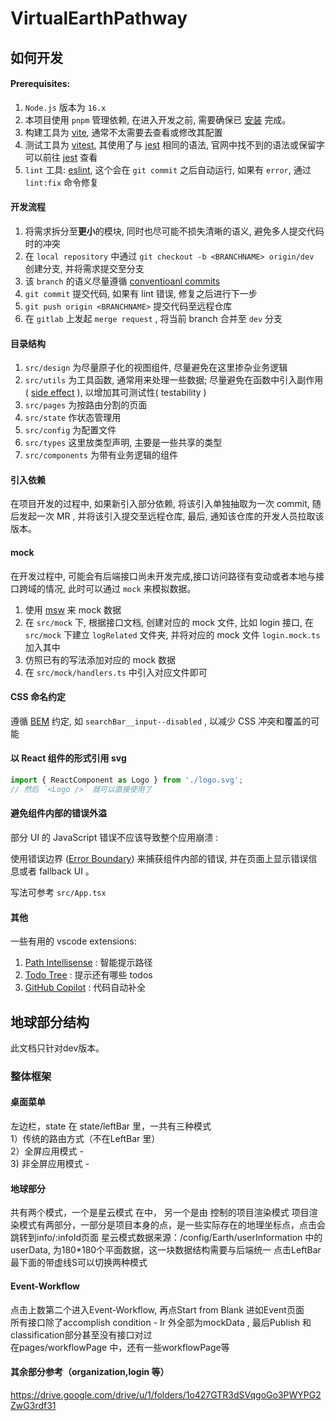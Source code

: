 # VirtualEarthPathway

## 如何开发

#### Prerequisites: 

1. `Node.js` 版本为 `16.x`
2. 本项目使用 `pnpm` 管理依赖, 在进入开发之前, 需要确保已 [安装](https://pnpm.io/installation) 完成。
3. 构建工具为 [vite](https://vitejs.dev/), 通常不太需要去查看或修改其配置
4. 测试工具为 [vitest](https://vitest.dev/), 其使用了与 [jest](https://jestjs.io/) 相同的语法, 官网中找不到的语法或保留字可以前往 [jest](https://jestjs.io/) 查看
5. `lint` 工具: [eslint](https://eslint.org/), 这个会在 `git commit` 之后自动运行, 如果有 `error`, 通过 `lint:fix` 命令修复

#### 开发流程

1. 将需求拆分至**更小**的模块, 同时也尽可能不损失清晰的语义, 避免多人提交代码时的冲突
2. 在 `local repository` 中通过 `git checkout -b <BRANCHNAME> origin/dev ` 创建分支, 并将需求提交至分支
3. 该 `branch` 的语义尽量遵循 [conventioanl commits](https://www.conventionalcommits.org/en/v1.0.0/)
4. `git commit` 提交代码, 如果有 lint 错误, 修复之后进行下一步
5. `git push origin <BRANCHNAME>` 提交代码至远程仓库
6. 在 `gitlab` 上发起 `merge request` , 将当前 branch 合并至 `dev` 分支

#### 目录结构
1. `src/design` 为尽量原子化的视图组件, 尽量避免在这里掺杂业务逻辑
2. `src/utils` 为工具函数, 通常用来处理一些数据; 尽量避免在函数中引入副作用( [side effect](https://en.wikipedia.org/wiki/Side_effect_(computer_science)) ), 以增加其可测试性( testability )
3. `src/pages` 为按路由分割的页面
4. `src/state` 作状态管理用
5. `src/config` 为配置文件
6. `src/types` 这里放类型声明, 主要是一些共享的类型
7. `src/components` 为带有业务逻辑的组件

#### 引入依赖
在项目开发的过程中, 如果新引入部分依赖, 将该引入单独抽取为一次 commit, 随后发起一次 MR , 并将该引入提交至远程仓库, 最后, 通知该仓库的开发人员拉取该版本。

#### mock
在开发过程中, 可能会有后端接口尚未开发完成,接口访问路径有变动或者本地与接口跨域的情况, 此时可以通过 `mock` 来模拟数据。
1. 使用 [msw](https://mswjs.io/) 来 mock 数据
2. 在 `src/mock` 下, 根据接口文档, 创建对应的 mock 文件, 比如 login 接口, 在 `src/mock` 下建立 `logRelated` 文件夹, 并将对应的 mock 文件 `login.mock.ts` 加入其中
3. 仿照已有的写法添加对应的 mock 数据
4. 在 `src/mock/handlers.ts` 中引入对应文件即可

#### CSS 命名约定
遵循 [BEM](http://getbem.com/naming/) 约定, 如 `searchBar__input--disabled` , 以减少 CSS 冲突和覆盖的可能

#### 以 React 组件的形式引用 svg
```typescript
import { ReactComponent as Logo } from './logo.svg';
// 然后 `<Logo />` 就可以直接使用了
```

#### 避免组件内部的错误外溢
部分 UI 的 JavaScript 错误不应该导致整个应用崩溃 :

使用错误边界 ([Error Boundary](https://github.com/bvaughn/react-error-boundary)) 来捕获组件内部的错误, 并在页面上显示错误信息或者 fallback UI 。

写法可参考 `src/App.tsx`

#### 其他
一些有用的 vscode extensions:
1. [Path Intellisense](https://marketplace.visualstudio.com/items?itemName=christian-kohler.path-intellisense) : 智能提示路径
2. [Todo Tree](https://marketplace.visualstudio.com/items?itemName=Gruntfuggly.todo-tree) : 提示还有哪些 todos
3. [GitHub Copilot](https://marketplace.visualstudio.com/items?itemName=GitHub.copilot) : 代码自动补全



## 地球部分结构
此文档只针对dev版本。

### 整体框架
#### 桌面菜单
<LeftBar /> 左边栏，state 在 state/leftBar 里，一共有三种模式  
    1）传统的路由方式（不在LeftBar 里）  
    2）全屏应用模式 - <FullScreenModal />  
    3) 非全屏应用模式 - <Modal />

#### 地球部分
<Earth />  
    共有两个模式，一个是星云模式 在<UserHotPot />中， 另一个是由  <ProjectHotSpot/>控制的项目渲染模式  
    项目渲染模式有两部分，一部分是项目本身的点，是一些实际存在的地理坐标点，点击会跳转到info/:infoId页面  
    星云模式数据来源：/config/Earth/userInformation 中的userData, 为180*180个平面数据，这一块数据结构需要与后端统一   
    点击LeftBar最下面的带虚线S可以切换两种模式

#### Event-Workflow
点击<LeftBar />上数第二个进入Event-Workflow, 再点Start from Blank 进如Event页面  
所有接口除了accomplish condition - Ir 外全部为mockData , 最后Publish 和 classification部分甚至没有接口对过  
在pages/workflowPage 中，还有一些workflowPage等

#### 其余部分参考（organization,login 等）
https://drive.google.com/drive/u/1/folders/1o427GTR3dSVqgoGo3PWYPG2ZwG3rdf31
